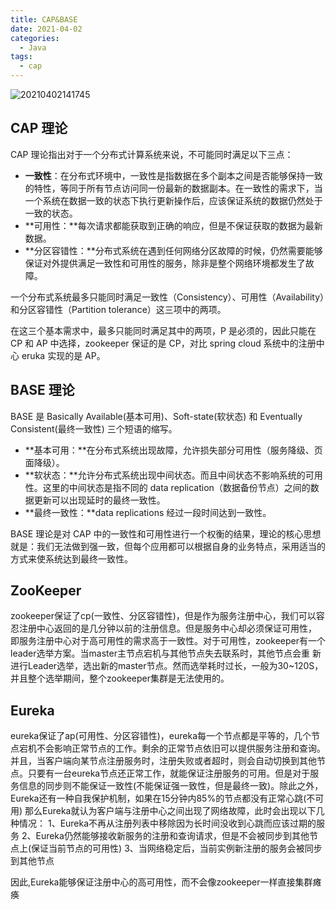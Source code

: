 ```yaml
---
title: CAP&BASE
date: 2021-04-02
categories:
  - Java
tags:
  - cap
---
```


![20210402141745](https://cdn.jsdelivr.net/gh/qbmzc/images/md/20210402141745.png)

<!-- more -->

## CAP 理论

CAP 理论指出对于一个分布式计算系统来说，不可能同时满足以下三点：

- **一致性**：在分布式环境中，一致性是指数据在多个副本之间是否能够保持一致的特性，等同于所有节点访问同一份最新的数据副本。在一致性的需求下，当一个系统在数据一致的状态下执行更新操作后，应该保证系统的数据仍然处于一致的状态。
- **可用性：**每次请求都能获取到正确的响应，但是不保证获取的数据为最新数据。
- **分区容错性：**分布式系统在遇到任何网络分区故障的时候，仍然需要能够保证对外提供满足一致性和可用性的服务，除非是整个网络环境都发生了故障。

一个分布式系统最多只能同时满足一致性（Consistency）、可用性（Availability）和分区容错性（Partition tolerance）这三项中的两项。

在这三个基本需求中，最多只能同时满足其中的两项，P 是必须的，因此只能在 CP 和 AP 中选择，zookeeper 保证的是 CP，对比 spring cloud 系统中的注册中心 eruka 实现的是 AP。



## BASE 理论

BASE 是 Basically Available(基本可用)、Soft-state(软状态) 和 Eventually Consistent(最终一致性) 三个短语的缩写。

- **基本可用：**在分布式系统出现故障，允许损失部分可用性（服务降级、页面降级）。
- **软状态：**允许分布式系统出现中间状态。而且中间状态不影响系统的可用性。这里的中间状态是指不同的 data replication（数据备份节点）之间的数据更新可以出现延时的最终一致性。
- **最终一致性：**data replications 经过一段时间达到一致性。

BASE 理论是对 CAP 中的一致性和可用性进行一个权衡的结果，理论的核心思想就是：我们无法做到强一致，但每个应用都可以根据自身的业务特点，采用适当的方式来使系统达到最终一致性。

## ZooKeeper

zookeeper保证了cp(一致性、分区容错性)，但是作为服务注册中心，我们可以容忍注册中心返回的是几分钟以前的注册信息。但是服务中心却必须保证可用性，
即服务注册中心对于高可用性的需求高于一致性。对于可用性，zookeeper有一个leader选举方案。当master主节点宕机与其他节点失去联系时，其他节点会重
新进行Leader选举，选出新的master节点。然而选举耗时过长，一般为30~120S，并且整个选举期间，整个zookeeper集群是无法使用的。

##  Eureka

eureka保证了ap(可用性、分区容错性)，eureka每一个节点都是平等的，几个节点宕机不会影响正常节点的工作。剩余的正常节点依旧可以提供服务注册和查询。
并且，当客户端向某节点注册服务时，注册失败或者超时，则会自动切换到其他节点。只要有一台eureka节点还正常工作，就能保证注册服务的可用。但是对于服
务信息的同步则不能保证一致性(不能保证强一致性，但是最终一致)。除此之外，Eureka还有一种自我保护机制，如果在15分钟内85%的节点都没有正常心跳(不可用)
那么Eureka就认为客户端与注册中心之间出现了网络故障，此时会出现以下几种情况：
1、Eureka不再从注册列表中移除因为长时间没收到心跳而应该过期的服务
2、Eureka仍然能够接收新服务的注册和查询请求，但是不会被同步到其他节点上(保证当前节点的可用性)
3、当网络稳定后，当前实例新注册的服务会被同步到其他节点

因此,Eureka能够保证注册中心的高可用性，而不会像zookeeper一样直接集群瘫痪